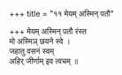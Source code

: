 +++
title = "११ मेयम् अस्मिन् पतौ"

+++
मेयम् अस्मिन् पतौ रंस्त  
मो अस्मिञ् छयने स्वे ।  
जहातु वसनं स्वम्  
अहिर् जीर्णाम् इव त्वचम् ॥